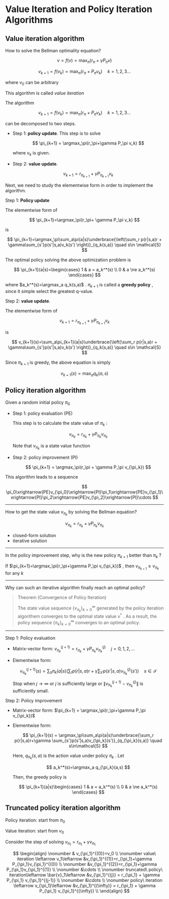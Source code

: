 # Value Iteration and Policy Iteration Algorithms

## Value iteration algorithm

How to solve the Bellman optimality equation?

$$
v=f(v)=\max_\pi(r_\pi+\gamma P_\pi v)
$$

$$
v_{k+1} = f(v_k) = \max_\pi(r_\pi + P_\pi v_k) \quad k=1,2,3\dots
$$

where $v_0$ can be arbitrary

This algorithm is called *value iteration*

The algorithm

$$
v_{k+1} = f(v_k) = \max_\pi(r_\pi + P_\pi v_k) \quad k=1,2,3\dots
$$

can be decomposed to two steps.

* Step 1: **policy update**. This step is to solve

  $$
  \pi_{k+1} = \argmax_\pi(r_\pi+\gamma P_\pi v_k)
  $$

  where $v_k$ is given.

* Step 2: **value update**.
  
  $$
  v_{k+1}=r_{\pi_{k+1}}+\gamma P_{\pi_{k+1}}v_k
  $$

Next, we need to study the elementwise form in order to implement the algorithm.

Step 1: **Policy update**

The elementwise form of

$$
\pi_{k+1}=\argmax_\pi(r_\pi+ \gamma P_\pi v_k)
$$

is

$$
\pi_{k+1}=\argmax_\pi\sum_a\pi(a|s)\underbrace{\left(\sum_r p(r|s,a)r + \gamma\sum_{s'}p(s'|s,a)v_k(s') \right)}_{q_k(s,a)} \quad s\in \mathcal{S}
$$

The optimal policy solving the above optimization problem is

$$
\pi_{k+1}(a|s)=\begin{cases}
    1 & a = a_k^*(s) \\
    0 & a \ne a_k^*(s)
\end{cases}
$$

where $a_k^*(s)=\argmax_a q_k(s,a)$ . $\pi_{k+1}$ is called a **greedy policy** , since it simple select the greatest q-value.

Step 2: **value update**.
  
The elementwise form of

$$
v_{k+1}=r_{\pi_{k+1}}+\gamma P_{\pi_{k+1}}v_k
$$

is

$$
v_{k+1}(s)=\sum_a\pi_{k+1}(a|s)\underbrace{\left(\sum_r p(r|s,a)r + \gamma\sum_{s'}p(s'|s,a)v_k(s') \right)}_{q_k(s,a)} \quad s\in \mathcal{S}
$$

Since $\pi_{k+1}$ is greedy, the above equation is simply

$$
v_{k+1}(s) = \max_a q_k(a,s)
$$

## Policy iteration algorithm

Given a random initial policy $\pi_0$

* Step 1: policy evaluation (PE)

  This step is to calculate the state value of $\pi_k$ :

  $$
  v_{\pi_k}=r_{\pi_k} + \gamma P_{\pi_k}v_{\pi_k}
  $$

  Note that $v_{\pi_k}$ is a state value function

* Step 2: policy improvement (PI)

  $$
  \pi_{k+1} = \argmax_\pi(r_\pi + \gamma P_\pi v_{\pi_k})
  $$

This algorithm leads to a sequence

$$
\pi_0\xrightarrow{PE}v_{\pi_0}\xrightarrow{PI}\pi_1\xrightarrow{PE}v_{\pi_1}\xrightarrow{PI}\pi_2\xrightarrow{PE}v_{\pi_2}\xrightarrow{PI}\cdots
$$

---
How to get the state value $v_{\pi_k}$ by solving the Bellman equation?

$$
v_{\pi_k}=r_{\pi_k} + \gamma P_{\pi_k}v_{\pi_k}
$$

* closed-form solution
* iterative solution

---

In the policy improvement step, why is the new policy $\pi_{k+1}$ better than $\pi_k$ ?

If $\pi_{k+1}=\argmax_\pi(r_\pi+\gamma P_\pi v_{\pi_k})$ , then $v_{\pi_{k+1}}\ge v_{\pi_k}$ for any $k$

---

Why can such an iterative algorithm finally reach an optimal policy?

> Theorem (Convergence of Policy Iteration)
>
> The state value sequence $\{v_{\pi_k}\}_{k=0}^\infty$ generated by the policy iteration algorithem converges to the optimal state value $v^*$ . As a result, the policy sequence $\{\pi_k\}_{k=0}^\infty$ converges to an optimal policy.

---

Step 1: Policy evaluation

* Matrix-vector form: $v_{\pi_k}^{(j+1)} = r_{\pi_k}+\gamma P_{\pi_k} v_{\pi_k}^{(j)} \quad j=0,1,2,\dots$
* Elementwise form:
  
  $$
  v_{\pi_k}^{(j+1)}(s)=\sum_a\pi_k(a|s)\left(\sum_r p(r|s,a)r+\gamma\sum_{s'}p(s'|s,a)v_{\pi_k}^{(j)}(s') \right) \quad s\in \mathcal{S}
  $$

  Stop when $j\to\infty$ or $j$ is sufficiently large or $\|v_{\pi_k}^{(j+1)}-v_{\pi_k}^{(j)}\|$ is sufficiently small.

Step 2: Policy improvement

* Matrix-vector form: $\pi_{k+1} = \argmax_\pi(r_\pi+\gamma P_\pi v_{\pi_k})$
* Elementwise form:
  
  $$
  \pi_{k+1}(s) = \argmax_\pi\sum_a\pi(a|s)\underbrace{\sum_r p(r|s,a)r+\gamma \sum_{s'}p(s'|s,a)v_{\pi_k}(s')}_{q_{\pi_k}(s,a)} \quad s\in\mathcal{S}
  $$

  Here, $q_{\pi_k}(s,a)$ is the action value under policy $\pi_k$ . Let
  
  $$
  a_k^*(s)=\argmax_a q_{\pi_k}(a,s)
  $$

  Then, the greedy policy is

  $$
  \pi_{k+1}(a|s)\begin{cases}
    1 & a = a_k^*(s) \\
    0 & a \ne a_k^*(s)
  \end{cases}
  $$

## Truncated policy iteration algorithm

Policy iteration: start from $\pi_0$

Value iteration: start from $v_0$

Consider the step of solving $v_{\pi_1}=r_{\pi_1}+\gamma v_{\pi_1}$

$$
\begin{align}
\nonumber & v_{\pi_1}^{(0)}=v_0 \\
\nonumber value\ iteration \leftarrow v_1\leftarrow &v_{\pi_1}^{(1)}=r_{\pi_1}+\gamma P_{\pi_1}v_{\pi_1}^{(0)} \\
\nonumber &v_{\pi_1}^{(2)}=r_{\pi_1}+\gamma P_{\pi_1}v_{\pi_1}^{(1)} \\
\nonumber &\cdots \\
\nonumber truncated\ policy\ iteration\leftarrow \bar{v}_1\leftarrow &v_{\pi_1}^{(j)} = r_{\pi_1} + \gamma P_{\pi_1} v_{\pi_1}^{(j-1)} \\
\nonumber &\cdots \\
\nonumber policy\ iteration \leftarrow v_{\pi_1}\leftarrow &v_{\pi_1}^{(\infty)} = r_{\pi_1} + \gamma P_{\pi_1} v_{\pi_1}^{(\infty)} \\
\end{align}
$$
